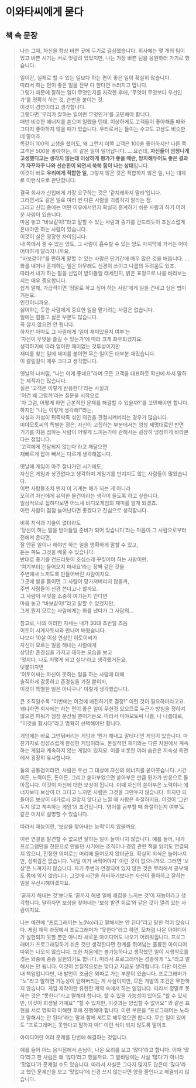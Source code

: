 # 이와타씨에게 묻다


## 책 속 문장


> 나는 그때,
자신을 항상 바쁜 곳에 두기로 결심했습니다.
회사에는 몇 개의 팀이 있고
바쁜 시기는 서로 엇갈려 있었지만,
나는 가장 바쁜 팀을 응원하러 가기로 했습니다.

> 일이란, 실제로 할 수 있는 일보다 하는 편이 좋은 일이 확실히 많습니다.  
> 따라서 하는 편이 좋은 일을 전부 다 한다면 쓰러지고 맙니다.  
> 그렇기 때문에 잘하는 일이 무엇인지를 자각한 후에, '무엇이 무엇보다 우선인가'를 명확히 하는 것. 순번을 붙이는 것.  
> 이것이 경영이라고 생각합니다.  
> 그렇다면 '우리가 잘하는 일이란 무엇인가'를 고민해야 합니다.  
> 매번 비슷한 에너지를 쏟으며 일했을 텐데, 이상하게도 고객들이 좋아해줄 때와 그다지 좋아하지 않을 때가 있습니다.
우리로서는 들이는 수고도 고생도 비슷한데 말이죠.  
똑같이 100의 고생을 했어도, 왜 그런지 이쪽 고객은 100을 좋아하지만 다른 쪽 고객은 500을 좋아하는, 이 같은 일이 일어납니다.
> ...
> 요컨데, **자신들이 엄청나게 고생했다고는 생각지 않는데 이상하게 평가가 좋을 때란, 방치해두어도 좋은 결과가 자꾸자꾸 나와 선순환이 되면서 쑥쑥 힘이 나는 상태**입니다.  
> 이것이 바로 **우리에게 적합한 일**, 그렇지 않은 것은 적합하지 않은 일, 나는 대체로 이런식으로 판단합니다.

> 결국 회사가 신입에게 가장 요구하는 것은 ‘겉치레하지 말라’입니다.  
> 그러면서도 같은 일로 여러 번 다른 사람을 괴롭히지 말라는 점.  
> 그리고 신입 중에는 어떤 이유에서인지 확실히 훈계하기 쉬운 사람과 하기 어려운 사람이 있습니다.  
> 마음 놓고 “바보같이!”라고 말할 수 있는 사람과 종기를 건드리듯이 조심스럽게 혼내야만 하는 사람이 있습니다.  
> 이것이 실은 굉장한 차이입니다.  
> 내 쪽에서 줄 수 있는 양도, 그 사람이 흡수할 수 있는 양도 마지막에 가서는 어마어마하게 달라지니까요.  
> “바보같이!”를 편하게 말할 수 있는 사람은 단기간에 매우 많은 것을 배웁니다.
> ...
> 화를 내거나 훈계하는 일은 아무래도 신경이 쓰이고 나름의 두려움도 있죠.  
> 따라서 내가 하는 말을 신입이 받아들일 태세인지, 밝은 표정으로 나를 바라보는지는 매우 중요합니다.  
> 쉽게 말해, 가급적이면 ‘정말로 하고 싶어 하는 사람’에게 일을 건네고 싶은 법이거든요.  
> 인간이니까요.  
> 싫어하는 듯한 사람에게 중요한 일을 맡기려는 사람은 없습니다.  
> 일에는 힘들고 싫은 부분도 많습니다.  
> 꼭 참지 않으면 안 됩니다.  
> 하지만 아마도 그 사람에게 ‘일이 재미있을지 여부’는  
> ‘자신이 무엇을 즐길 수 있는가’에 따라 크게 좌우되겠지요.  
> 생각하기에 따라 일이란 재미없는 것투성이지만  
> 재미를 찾는 일에 재미를 붙이면 무슨 일이든 대부분 재밌습니다.  
> 이 갈림길이 매우 크다고 생각합니다.

> 옛날의 나처럼, “나는 이게 좋네요”라며 모든 고객을 대표하듯 확신에 차서 말하는 제작자는 많습니다.  
> 실은 ‘고객은 이렇게 반응한다’라는 사실과  
> ‘이건 왜 그럴까’라는 질문을 시작으로  
> ‘자 그럼, 어떻게 하면 근본적인 문제를 해결할 수 있을까?’를 고민해야만 합니다.  
> 하지만 “나는 이렇게 생각해!”라는,  
> 사실과 가설이 뒤죽박죽 섞인 의견을 관철시켜버리는 경우가 많습니다.  
> 미야모토씨의 특별한 점은, 자신이 고집하는 부분에서는 엄청 제멋대로인 반면  
> 기기를 처음 접하는 사람이 어떻게 느끼는가에 관해서는 굉장히 냉정하게 바라본다는 점입니다.  
> ‘고객에게 전달되지 않는다’라고 깨달으면  
> 재빠르게 잡아 빼서는 다르게 생각해봅니다.

> 옛날에 게임이 아주 잘나가던 시기에도,  
> 자신은 게임과 상관없다고 생각하며 게임기를 만지지도 않는 사람들이 많았습니다.  
> 이런 사람들조차 왠지 이 기계는 해가 되는 게 아니라  
> 오히려 자신에게 유익한 물건이라는 생각이 들도록 하고 싶습니다.  
> 일상적으로 접하다보면 어느새 비디오게임의 재미를 알게 되겠죠.  
> 이런 사람이 점점 늘어난다면 좋겠다고 진심으로 생각합니다.

> 비록 지식과 기술이 없더라도  
> ‘당신이 하는 말을 받아들일 준비가 되어 있습니다’라는 마음이 그 사람으로부터 전해져 온다면,  
> 잘 안된 일이나 해야만 하는 일을 명확하게 말할 수 있고,  
> 듣는 쪽도 그것을 배울 수 있습니다.  
> 반대로 종기를 건드리듯이 조심스레 꾸짖어야 하는 사람이란,  
> ‘여기부터는 들어오지 마세요’라는 장벽 같은 것을  
> 주변에서 느끼도록 만들어버린 사람이지요.  
> 그곳에 발을 들이면 그 사람이 망가져버리지 않을까,  
> 주변 사람들이 신경 쓴다고나 할까요.  
> 그 사람이 무엇을 소중히 여기는지 안다면  
> 마음 놓고 “바보같이!”라고 말할 수 있겠지만,  
> 그게 뭔지 모르는 사람에게는 화를 냈다가 그 사람의…

> 참고로, 나의 이러한 자세는 내가 30대 초반일 즈음  
> 이토이 시게사토씨와 만나며 배웠습니다.  
> 나보다 10살 이상 연상인 이토이씨가  
> 자신이 모르는 일을 해내는 사람에게  
> 상당한 존경심을 가지고 대하는 모습을 보고  
> ‘멋지다. 나도 저렇게 되고 싶다’라고 생각했거든요.  
> 덧붙이자면  
> ‘이토이씨는 자신이 못하는 일을 하는 사람에 대해  
> 솔직하게 감동하고 존경심을 가질 뿐이지,  
> 이것이 특별한 일은 아니구나’ 이렇게 생각했습니다.

> 큰 조직일수록 “이번에는 이것에 매진하기로 결정!”
이런 것이 필요하더라고요.
왜냐하면 회사에는 하는 편이 좋은 일이 무한정 있으므로
누군가 방침을 정하지 않으면 파워가 점점 분산될 뿐이거든요.
따라서 미야모토씨 나름, 나 나름대로,
“이것을 합시다”라고 명확히 선택해야만 합니다.


> 게임에는 바로 그만둬버리는 게임과
‘뭔가 해내고 말테다’인 게임이 있습니다.
마찬가지로 정성스럽게 완성한 게임이라도,
본질적인 재미와는 다른 차원에서 계속하는 게임과
계속하지 않는 게임이 있지요.
이를 비롯한 여러 습관은 지속성 측면에서 굉장히 유사합니다.



> 둘의 공통점이라면, 사람은 우선 그 대상에
자신의 에너지를 쏟아붓습니다.
시간이든, 노력이든, 돈이든.
그리고 쏟아부었으면 쏟아부은 만큼
뭔가가 반응으로 돌아옵니다.
이것이 자신에 대한 보상이 됩니다.
이때 자신이 쏟아부은 노력이나 에너지보다
보상이 더 크다고 느끼면 사람은 그것을 그만두지 않습니다.
하지만 되돌아온 보상이 대가로서 걸맞지 않다고 느낄 때
사람은 좌절하지요.
이것이 ‘그만두지 않고 계속하는 게임’의 조건입니다.
‘영어를 공부할 때 좌절하는지 여부’도
같은 이치로 설명할 수 있습니다.



> 따라서 재능이란, ‘보상을 찾아내는 능력’이지 않을까요.

> 이런 연결을 발견할 수 없으면
잘하는 일이 늘어나지 않습니다.
예를 들어, 내가 프로그램만을 전문으로 만들던 시기에는
조직이나 경영 관련 책을 읽어도 연결되지 않으니,
진정한 의미로는 머리에 들어오지 않더군요.
확실히 지식은 늘어나지만, 성취감은 없습니다.
‘내일 이거 써먹어야지’ 이런 것이 없으니까요.
그러면 ‘보상’은 느껴지지 않습니다.
자기 주변과 연결되어 있지 않은 것은
무리해서 공부해도 몸에 익지 않습니다.
그것에 시간을 허비하기보다는
자신이 좋아하고 잘하는 일을 우선시해야겠지요.

> ‘끝까지 해내는 것’보다도
‘끝까지 해낸 일에 쾌감을 느끼는 것’이
재능이라고 생각합니다.
말하자면 보상을 찾아내는
‘보상 발견 회로’와 같은 것이
열려 있는 사람이지요.


> 나는 예전에 “프로그래머는 노(No)라고 말해서는 안 된다”라고
말한 적이 있습니다.
게임 제작 과정에서 프로그래머가 “못한다”라고 하면,
모처럼 나온 아이디어가 실현되지 못할 뿐만 아니라
새로운 아이디어도 나오기 어려워집니다.
프로그래머가 프로그래밍하기 쉬운 것만 생각한다면
한계를 뛰어넘는 훌륭한 아이디어 따위는 나오지 않습니다.
또한 처음에는 불가능하다고 생각했던 일이
시행착오를 겪는 와중에 종종 실현되기도 합니다.
따라서 프로그래머는 경솔하게 “노”라고 말해서는 안 됩니다.
이것이 본질적으로는 맞다고 지금도 생각합니다.
다만 이것은 내 책임입니다만,
내 발언이 조금은 외따로 가는 부분이 있습니다.
프로그래머가 “노”라고 말하면
가능성이 닫혀버리는 게 사실이지만,
모든 개발의 조건은 무한하지 않습니다.
게임 제작이란 유한한 제약 속에서 하는 일입니다.
따라서 정말로 못하는 것은 “못한다”라고 말해야 합니다.
할 수 있을 가능성이 있어도
“할 수 있지만, 이것이 희생될 거예요”
“할 수 있지만, 이것과는 양립할 수 없어요”
와 같은 표현을 서로 명확히 이해한 후에 진행해야 합니다.
이런 부분을 “프로그래머는 노라고 말해서는 안 된다”라는 말과
함께 세트로 해두었으면 합니다.
무슨 일이 있어도 “프로그래머는 못한다고 말하지 마!”
이런 식이 되지 않도록 말이죠.



> 아이디어란 여러 문제를 단번에 해결하는 것입니다.

> 예를 들어 어느 음식점에서 손님이,
나온 요리를 보고 ‘많다’라고 합니다.
이때 ‘많다’라고 한 사람은 왜 ‘많다’라고 했을까요.
그 밑바탕에는 사실 ‘많다’가 아니라
‘맛없다’가 문제일 수도 있습니다.
따라서 사실은 그다지 많지도 않은데
‘많다’라고 했던 문제만을 보고
‘맛없다’에 신경 쓰지 않는다면
양을 줄인다고 해결되지 않습니다.
